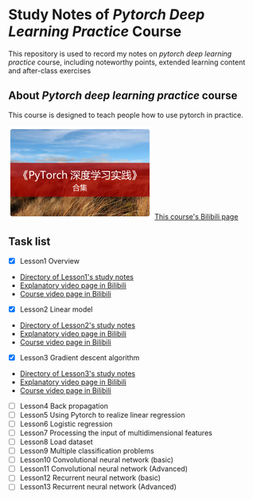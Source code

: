 # Study Notes of _Pytorch Deep Learning Practice_ Course
This repository is used to record my notes on _pytorch deep learning practice_ course, including noteworthy points, extended learning content and after-class exercises
## About _Pytorch deep learning practice_ course
This course is designed to teach people how to use pytorch in practice.


![Course screenshot from Bilibili](PytorchDeepLearningPracticeCourseScreenshot.png)
[This course's Bilibili page](https://www.bilibili.com/video/BV1Y7411d7Ys?)
## Task list
- [x] Lesson1 Overview
- [Directory of Lesson1's study notes](studyNotes/lesson1)
- [Explanatory video page in Bilibili](https://www.bilibili.com/video/BV12R4y1p7BG?spm_id_from=333.999.0.0)
- [Course video page in Bilibili](https://www.bilibili.com/video/BV1Y7411d7Ys?p=1)
- [x] Lesson2 Linear model
- [Directory of Lesson2's study notes](studyNotes/lesson2)
- [Explanatory video page in Bilibili](https://www.bilibili.com/video/BV1fN4y1377b/?vd_source=991f5e314cf15db946768ec01c49fc50)
- [Course video page in Bilibili](https://www.bilibili.com/video/BV1Y7411d7Ys?p=2)
- [x] Lesson3 Gradient descent algorithm
- [Directory of Lesson3's study notes](studyNotes/lesson3)
- [Explanatory video page in Bilibili](https://www.bilibili.com/video/BV16D4y1r7Vm/)
- [Course video page in Bilibili](https://www.bilibili.com/video/BV1Y7411d7Ys?p=3)
- [ ] Lesson4 Back propagation
- [ ] Lesson5 Using Pytorch to realize linear regression
- [ ] Lesson6 Logistic regression
- [ ] Lesson7 Processing the input of multidimensional features
- [ ] Lesson8 Load dataset
- [ ] Lesson9 Multiple classification problems
- [ ] Lesson10 Convolutional neural network (basic)
- [ ] Lesson11 Convolutional neural network (Advanced)
- [ ] Lesson12 Recurrent neural network (basic)
- [ ] Lesson13 Recurrent neural network (Advanced)
